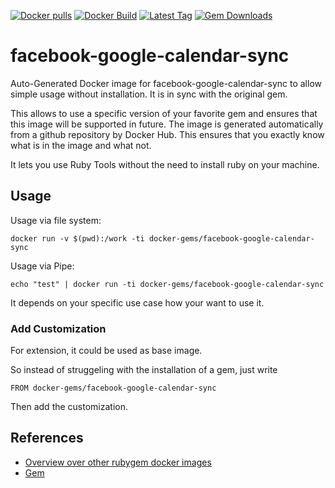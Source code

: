 [![Docker pulls](https://img.shields.io/docker/pulls/rubygem/facebook-google-calendar-sync.svg)](https://hub.docker.com/r/rubygem/facebook-google-calendar-sync/)
[![Docker Build](https://img.shields.io/docker/automated/rubygem/facebook-google-calendar-sync.svg)](https://hub.docker.com/r/rubygem/facebook-google-calendar-sync/)
[![Latest Tag](https://img.shields.io/github/tag/docker-rubygem/facebook-google-calendar-sync.svg)](https://hub.docker.com/r/rubygem/facebook-google-calendar-sync/)
[![Gem Downloads](https://img.shields.io/gem/dt/facebook-google-calendar-sync.svg)](https://rubygems.org/gems/facebook-google-calendar-sync/)
# facebook-google-calendar-sync

Auto-Generated Docker image for facebook-google-calendar-sync to allow simple usage without installation.
It is in sync with the original gem.

This allows to use a specific version of your favorite gem and ensures that this image will be supported in future.
The image is generated automatically from a github repository by Docker Hub.
This ensures that you exactly know what is in the image and what not.

It lets you use Ruby Tools without the need to install ruby on your machine.

## Usage

Usage via file system:

`docker run -v $(pwd):/work -ti docker-gems/facebook-google-calendar-sync`

Usage via Pipe:

`echo "test" | docker run -ti docker-gems/facebook-google-calendar-sync`

It depends on your specific use case how your want to use it.

### Add Customization

For extension, it could be used as base image.

So instead of struggeling with the installation of a gem, just write

`FROM docker-gems/facebook-google-calendar-sync`

Then add the customization.

## References

 - [Overview over other rubygem docker images](https://github.com/thinkbot/docker-rubygem)
 - [Gem](https://rubygems.org/gems/facebook-google-calendar-sync/)
